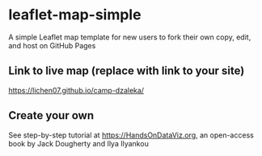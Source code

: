 # leaflet-map-simple
A simple Leaflet map template for new users to fork their own copy, edit, and host on GitHub Pages

## Link to live map (replace with link to your site)
https://lichen07.github.io/camp-dzaleka/

## Create your own
See step-by-step tutorial at https://HandsOnDataViz.org, an open-access book by Jack Dougherty and Ilya Ilyankou
